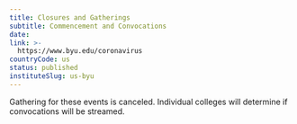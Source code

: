 ```yaml
---
title: Closures and Gatherings
subtitle: Commencement and Convocations
date:  
link: >-
  https://www.byu.edu/coronavirus
countryCode: us
status: published
instituteSlug: us-byu
---
```

Gathering for these events is canceled. Individual colleges will determine if convocations will be streamed.   


